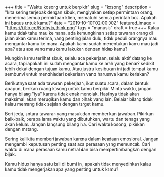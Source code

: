 +++
title = "Waktu kosong untuk berpikir"
slug = "kosong"
description = "kita sering terjebak dengan sibuk, mengiyakan setiap permintaan orang, menerima semua permintaan klien, mematuhi semua perintah bos. Apakah ini bagus untuk kamu?"
date = "2019-10-10T02:00:00Z"
featured_image = "https://i.ibb.co/Ntdhytx/think.png"
tags = "manusia"
draft = true
+++ 
Kalau kamu tidak tahu mau ke mana, ada kemungkinan setiap tawaran orang di jalan akan kamu terima, yang penting jalan dulu, tidak peduli orangnya mau mengantar kamu ke mana. Apakah kamu sudah menentukan kamu mau jadi apa? atau apa yang mau kamu lakukan dengan hidup kamu?

Mungkin kamu terlihat sibuk, selalu ada pekerjaan, selalu aktif datang ke acara, tapi apakah ini sudah mengantar kamu ke arah yang benar? sedikit lebih dekat dengan tujuan kamu. Atau justru kesibukan ini jadi tempat kamu sembunyi untuk menghindari pekerjaan yang harusnya kamu kerjakan?

Berikutnya saat ada tawaran pekerjaan, ikut suatu acara, dalam bentuk apapun, berikan ruang kosong untuk kamu berpikir. Minta waktu, jangan hanya bilang "iya" karena tidak enak menolak. Hasilnya tidak akan maksimal, akan merugikan kamu dan pihak yang lain. Belajar bilang tidak kalau memang tidak sejalan dengan target kamu.

Beri jeda, antara tawaran yang masuk dan memberikan jawaban. Pikirkan baik-baik, berapa lama waktu yang dibutuhkan, waktu dan tenaga yang akan keluar. Jangan langsung bilang iya. Cari waktu kosong, pikirkan dengan matang.

Sering kali kita memberi jawaban karena dalam keadaan emosional. Jangan mengambil keputusan penting saat ada perasaan yang memuncak. Cari waktu di mana perasaan kamu netral dan bisa mempertimbangkan dengan bijak.

Kamu hidup hanya satu kali di bumi ini, apakah tidak menyedihkan kalau kamu tidak mengerjakan apa yang penting untuk kamu?